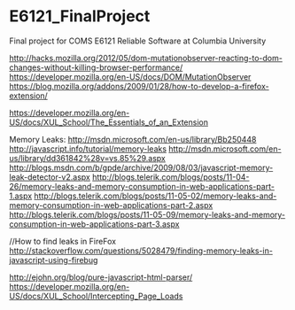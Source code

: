 E6121_FinalProject
==================
Final project for COMS E6121 Reliable Software at Columbia University

http://hacks.mozilla.org/2012/05/dom-mutationobserver-reacting-to-dom-changes-without-killing-browser-performance/
https://developer.mozilla.org/en-US/docs/DOM/MutationObserver
https://blog.mozilla.org/addons/2009/01/28/how-to-develop-a-firefox-extension/

https://developer.mozilla.org/en-US/docs/XUL_School/The_Essentials_of_an_Extension

Memory Leaks:
http://msdn.microsoft.com/en-us/library/Bb250448
http://javascript.info/tutorial/memory-leaks
http://msdn.microsoft.com/en-us/library/dd361842%28v=vs.85%29.aspx
http://blogs.msdn.com/b/gpde/archive/2009/08/03/javascript-memory-leak-detector-v2.aspx
http://blogs.telerik.com/blogs/posts/11-04-26/memory-leaks-and-memory-consumption-in-web-applications-part-1.aspx
http://blogs.telerik.com/blogs/posts/11-05-02/memory-leaks-and-memory-consumption-in-web-applications-part-2.aspx
http://blogs.telerik.com/blogs/posts/11-05-09/memory-leaks-and-memory-consumption-in-web-applications-part-3.aspx

//How to find leaks in FireFox
http://stackoverflow.com/questions/5028479/finding-memory-leaks-in-javascript-using-firebug

http://ejohn.org/blog/pure-javascript-html-parser/
https://developer.mozilla.org/en-US/docs/XUL_School/Intercepting_Page_Loads